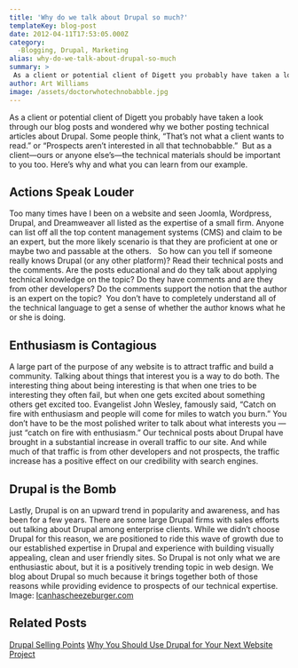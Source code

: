 ```yaml
---
title: 'Why do we talk about Drupal so much?'
templateKey: blog-post
date: 2012-04-11T17:53:05.000Z
category: 
  -Blogging, Drupal, Marketing
alias: why-do-we-talk-about-drupal-so-much
summary: > 
 As a client or potential client of Digett you probably have taken a look through our blog posts and wondered why we bother posting technical articles about Drupal. Some people think, "That’s not what a client wants to read." or “Prospects aren’t interested in all that technobabble.”  But as a client—ours or anyone else’s—the technical materials should be important to you too. Here’s why and what you can learn from our example.
author: Art Williams
image: /assets/doctorwhotechnobabble.jpg
---
```


As a client or potential client of Digett you probably have taken a look through our blog posts and wondered why we bother posting technical articles about Drupal. Some people think, “That’s not what a client wants to read.” or “Prospects aren’t interested in all that technobabble.”  But as a client—ours or anyone else’s—the technical materials should be important to you too. Here’s why and what you can learn from our example.

Actions Speak Louder
--------------------

Too many times have I been on a website and seen Joomla, Wordpress, Drupal, and Dreamweaver all listed as the expertise of a small firm. Anyone can list off all the top content management systems (CMS) and claim to be an expert, but the more likely scenario is that they are proficient at one or maybe two and passable at the others.   So how can you tell if someone really knows Drupal (or any other platform)? Read their technical posts and the comments. Are the posts educational and do they talk about applying technical knowledge on the topic? Do they have comments and are they from other developers? Do the comments support the notion that the author is an expert on the topic?  You don’t have to completely understand all of the technical language to get a sense of whether the author knows what he or she is doing.

Enthusiasm is Contagious
------------------------

A large part of the purpose of any website is to attract traffic and build a community. Talking about things that interest you is a way to do both. The interesting thing about being interesting is that when one tries to be interesting they often fail, but when one gets excited about something others get excited too. Evangelist John Wesley, famously said, “Catch on fire with enthusiasm and people will come for miles to watch you burn.” You don’t have to be the most polished writer to talk about what interests you — just “catch on fire with enthusiasm.” Our technical posts about Drupal have brought in a substantial increase in overall traffic to our site. And while much of that traffic is from other developers and not prospects, the traffic increase has a positive effect on our credibility with search engines.

Drupal is the Bomb
------------------

Lastly, Drupal is on an upward trend in popularity and awareness, and has been for a few years. There are some large Drupal firms with sales efforts out talking about Drupal among enterprise clients. While we didn’t choose Drupal for this reason, we are positioned to ride this wave of growth due to our established expertise in Drupal and experience with building visually appealing, clean and user friendly sites. So Drupal is not only what we are enthusiastic about, but it is a positively trending topic in web design. We blog about Drupal so much because it brings together both of those reasons while providing evidence to prospects of our technical expertise. Image: [Icanhascheezeburger.com](http://images.cheezburger.com/completestore/2010/2/14/129106478071452453.jpg)

Related Posts
-------------

[Drupal Selling Points](/insights/drupal-selling-points) [Why You Should Use Drupal for Your Next Website Project](/insights/why-you-should-use-drupal-your-next-website-project)
